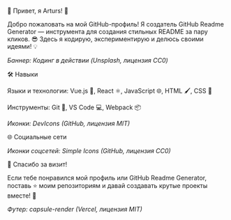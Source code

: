 👋 Привет, я Arturs! 🚀

Добро пожаловать на мой GitHub-профиль! Я создатель GitHub Readme Generator — инструмента для создания стильных README за пару кликов. 😎 Здесь я кодирую, экспериментирую и делюсь своими идеями! 💡







*Баннер: Кодинг в действии (Unsplash, лицензия CC0)*

🛠 Навыки





Языки и технологии: Vue.js 🌈, React ⚛️, JavaScript 🌐, HTML 🖌️, CSS 🎨



Инструменты: Git 🐙, VS Code 💻, Webpack 📦























*Иконки: DevIcons (GitHub, лицензия MIT)*

🌐 Социальные сети



*Иконки соцсетей: Simple Icons (GitHub, лицензия CC0)*

🎉 Спасибо за визит!

Если тебе понравился мой профиль или GitHub Readme Generator, поставь ⭐ моим репозиториям и давай создавать крутые проекты вместе! 💪







*Футер: capsule-render (Vercel, лицензия MIT)*
